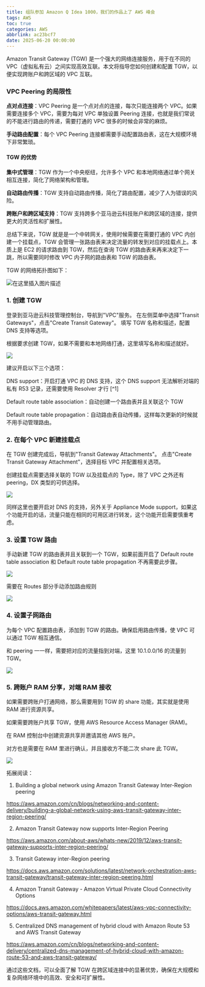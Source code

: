 ```yaml
---
title: 组队参加 Amazon Q Idea 1000，我们的作品上了 AWS 峰会
tags: AWS
toc: true
categories: AWS
abbrlink: ac23bcf7
date: 2025-06-20 00:00:00
---
```


Amazon Transit Gateway (TGW) 是一个强大的网络连接服务，用于在不同的 VPC（虚拟私有云）之间实现高效互联。本文将指导您如何创建和配置 TGW，以便实现跨账户和跨区域的 VPC 互联。

### VPC Peering 的局限性

**点对点连接**：VPC Peering 是一个点对点的连接，每次只能连接两个 VPC。如果需要连接多个 VPC，需要为每对 VPC 单独设置 Peering 连接，也就是我们常说的不能进行路由的传递，需要打通的 VPC 很多的时候会非常的麻烦。

<!-- more -->

**手动路由配置**：每个 VPC Peering 连接都需要手动配置路由表，这在大规模环境下非常繁琐。

#### TGW 的优势

**集中式管理**：TGW 作为一个中央枢纽，允许多个 VPC 和本地网络通过单个网关相互连接，简化了网络架构和管理。

**自动路由传播**：TGW 支持自动路由传播，简化了路由配置，减少了人为错误的风险。

**跨账户和跨区域支持**：TGW 支持跨多个亚马逊云科技账户和跨区域的连接，提供更大的灵活性和扩展性。

总结下来说，TGW 就是是一个中转网关，使用时候需要在需要打通的 VPC 内创建一个挂载点，TGW 会管理一张路由表来决定流量的转发到对应的挂载点上。本质上是 EC2 的请求路由到 TGW，然后在查询 TGW 的路由表来再来决定下一跳，所以需要同时修改 VPC 内子网的路由表和 TGW 的路由表。

TGW 的网络拓扑图如下：

![在这里插入图片描述](https://i-blog.csdnimg.cn/blog_migrate/725dc106ded8fa6428a48cc6bf20d1d1.png)

### 1. 创建 TGW

登录到亚马逊云科技管理控制台，导航到"VPC"服务。
在左侧菜单中选择"Transit Gateways"，点击"Create Transit Gateway"。
填写 TGW 名称和描述，配置 DNS 支持等选项。

根据要求创建 TGW，如果不需要和本地网络打通，这里填写名称和描述就好。

![](https://i-blog.csdnimg.cn/blog_migrate/526162c3c12656cb9b59fcd755b0a080.png)

建议开启以下三个选项：

DNS support：开启打通 VPC 的 DNS 支持，这个 DNS support 无法解析对端的私有 R53 记录，还需要使用 Resolver 才行 [^1]

Default route table association：自动创建一个路由表并且关联这个 TGW

Default route table propagation：自动路由表自动传播，这样每次更新的时候就不用手动管理路由。

### 2. 在每个 VPC 新建挂载点

在 TGW 创建完成后，导航到"Transit Gateway Attachments"。
点击"Create Transit Gateway Attachment"，选择目标 VPC 并配置相关选项。

创建挂载点需要选择关联的 TGW 以及挂载点的 Type，除了 VPC 之外还有 peering，DX 类型的可供选择。

![](https://i-blog.csdnimg.cn/blog_migrate/f6f20f7a98607b975d5e48590acec9f2.png)

同样这里也要开启对 DNS 的支持，另外关于 Appliance Mode support，如果这个功能开启的话，流量只能在相同的可用区进行转发，这个功能开启需要慎重考虑。

### 3. 设置 TGW 路由

手动新建 TGW 的路由表并且关联到一个 TGW，如果前面开启了 Default route table association 和 Default route table propagation 不再需要此步骤。

![](https://i-blog.csdnimg.cn/blog_migrate/fe0bfdcccd14c2694e46dbd5cab24921.png)

需要在 Routes 部分手动添加路由规则

![](https://i-blog.csdnimg.cn/blog_migrate/98506c132b5f22087bdb79d3ee7e034c.png)

### 4. 设置子网路由

为每个 VPC 配置路由表，添加到 TGW 的路由。确保启用路由传播，使 VPC 可以通过 TGW 相互通信。

和 peering 一一样，需要把对应的流量指到对端，这里 10.1.0.0/16 的流量到 TGW。

![](https://i-blog.csdnimg.cn/blog_migrate/189191718ded45bfd296fb4b345bd12f.png)

### 5. 跨账户 RAM 分享，对端 RAM 接收

如果需要跨账户打通网络，那么需要用到 TGW 的 share 功能，其实就是使用 RAM 进行资源共享。

如果需要跨账户共享 TGW，使用 AWS Resource Access Manager (RAM)。

在 RAM 控制台中创建资源共享并邀请其他 AWS 账户。

对方也是需要在 RAM 里进行确认，并且接收方不能二次 share 此 TGW。

![](https://i-blog.csdnimg.cn/blog_migrate/f228631cba10ecb1ed96ef3c60d7f6a4.png)

拓展阅读：

1. Building a global network using Amazon Transit Gateway Inter-Region peering

https://aws.amazon.com/cn/blogs/networking-and-content-delivery/building-a-global-network-using-aws-transit-gateway-inter-region-peering/

2. Amazon Transit Gateway now supports Inter-Region Peering

https://aws.amazon.com/about-aws/whats-new/2019/12/aws-transit-gateway-supports-inter-region-peering/

3. Transit Gateway inter-Region peering

https://docs.aws.amazon.com/solutions/latest/network-orchestration-aws-transit-gateway/transit-gateway-inter-region-peering.html

4. Amazon Transit Gateway - Amazon Virtual Private Cloud Connectivity Options

https://docs.aws.amazon.com/whitepapers/latest/aws-vpc-connectivity-options/aws-transit-gateway.html

5. Centralized DNS management of hybrid cloud with Amazon Route 53 and AWS Transit Gateway

https://aws.amazon.com/cn/blogs/networking-and-content-delivery/centralized-dns-management-of-hybrid-cloud-with-amazon-route-53-and-aws-transit-gateway/

通过这些文档，可以全面了解 TGW 在跨区域连接中的显著优势，确保在大规模和复杂网络环境中的高效、安全和可扩展性。
